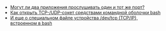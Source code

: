 * [Могут ли два приложения прослушивать один и тот же порт?](/articles/%D0%9C%D0%BE%D0%B3%D1%83%D1%82%20%D0%BB%D0%B8%20%D0%B4%D0%B2%D0%B0%20%D0%BF%D1%80%D0%B8%D0%BB%D0%BE%D0%B6%D0%B5%D0%BD%D0%B8%D1%8F%20%D0%BF%D1%80%D0%BE%D1%81%D0%BB%D1%83%D1%88%D0%B8%D0%B2%D0%B0%D1%82%D1%8C%20%D0%BE%D0%B4%D0%B8%D0%BD%20%D0%B8%20%D1%82%D0%BE%D1%82%20%D0%B6%D0%B5%20%D0%BF%D0%BE%D1%80%D1%82%253F.md)
* [Как открыть TCP-/UDP-сокет средствами командной оболочки bash](/articles/%D0%9A%D0%B0%D0%BA%20%D0%BE%D1%82%D0%BA%D1%80%D1%8B%D1%82%D1%8C%20TCP-%252FUDP-%D1%81%D0%BE%D0%BA%D0%B5%D1%82%20%D1%81%D1%80%D0%B5%D0%B4%D1%81%D1%82%D0%B2%D0%B0%D0%BC%D0%B8%20%D0%BA%D0%BE%D0%BC%D0%B0%D0%BD%D0%B4%D0%BD%D0%BE%D0%B9%20%D0%BE%D0%B1%D0%BE%D0%BB%D0%BE%D1%87%D0%BA%D0%B8%20bash.md)
* [И еще о специальном файле устройства /dev/tcp (TCP/IP), встроенном в bash](/articles/%D0%98%20%D0%B5%D1%89%D0%B5%20%D0%BE%20%D1%81%D0%BF%D0%B5%D1%86%D0%B8%D0%B0%D0%BB%D1%8C%D0%BD%D0%BE%D0%BC%20%D1%84%D0%B0%D0%B9%D0%BB%D0%B5%20%D1%83%D1%81%D1%82%D1%80%D0%BE%D0%B9%D1%81%D1%82%D0%B2%D0%B0%20%252Fdev%252Ftcp%20%28TCP%252FIP%29%2C%20%D0%B2%D1%81%D1%82%D1%80%D0%BE%D0%B5%D0%BD%D0%BD%D0%BE%D0%BC%20%D0%B2%20bash.md)

